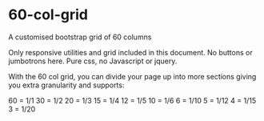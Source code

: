 # 60-col-grid
A customised bootstrap grid of 60 columns 

Only responsive utilities and grid included in this document. No buttons or jumbotrons here. Pure css, no Javascript or jquery.

With the 60 col grid, you can divide your page up into more sections giving you extra granularity and supports:

60 = 1/1
30 = 1/2
20 = 1/3
15 = 1/4
12 = 1/5
10 = 1/6
6 = 1/10
5 = 1/12
4 = 1/15
3 = 1/20
